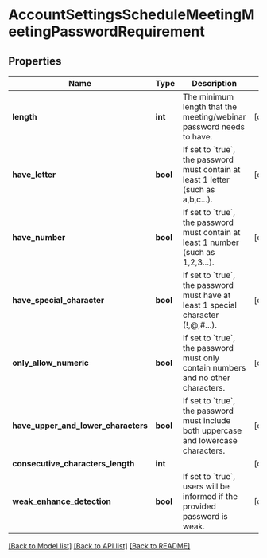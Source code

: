 # AccountSettingsScheduleMeetingMeetingPasswordRequirement

## Properties
Name | Type | Description | Notes
------------ | ------------- | ------------- | -------------
**length** | **int** | The minimum length that the meeting/webinar password needs to have. | [optional] 
**have_letter** | **bool** | If set to &#x60;true&#x60;, the password must contain at least 1 letter (such as a,b,c...).  | [optional] 
**have_number** | **bool** | If set to &#x60;true&#x60;, the password must contain at least 1 number (such as 1,2,3...). | [optional] 
**have_special_character** | **bool** | If set to &#x60;true&#x60;, the password must have at least 1 special character (!,@,#...). | [optional] 
**only_allow_numeric** | **bool** | If set to &#x60;true&#x60;, the password must only contain numbers and no other characters. | [optional] 
**have_upper_and_lower_characters** | **bool** | If set to &#x60;true&#x60;, the password must include both uppercase and lowercase characters. | [optional] 
**consecutive_characters_length** | **int** |  | [optional] 
**weak_enhance_detection** | **bool** | If set to &#x60;true&#x60;, users will be informed if the provided password is weak. | [optional] 

[[Back to Model list]](../README.md#documentation-for-models) [[Back to API list]](../README.md#documentation-for-api-endpoints) [[Back to README]](../README.md)

